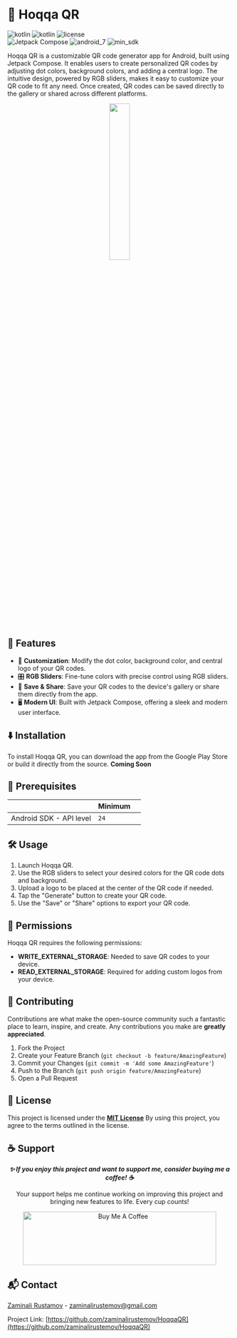 # 📱 Hoqqa QR
![kotlin](https://img.shields.io/badge/Platforms-Kotlin_Compatible-lightblue?style=for-the-badge&logo=kotlin) ![kotlin](https://img.shields.io/badge/Language-Kotlin-0095D9?style=for-the-badge&logo=kotlin) ![license](https://img.shields.io/badge/License-MIT-brightgreen?style=for-the-badge)  
![Jetpack Compose](https://img.shields.io/badge/Framework-Jetpack_Compose-FF8C00?style=for-the-badge&logo=android) ![android_7](https://img.shields.io/badge/Android-7.0_Nougat-green?style=for-the-badge)  ![min_sdk](https://img.shields.io/badge/minSdk-24-orange?style=for-the-badge)

Hoqqa QR is a customizable QR code generator app for Android, built using Jetpack Compose. It enables users to create personalized QR codes by adjusting dot colors, background colors, and adding a central logo. The intuitive design, powered by RGB sliders, makes it easy to customize your QR code to fit any need. Once created, QR codes can be saved directly to the gallery or shared across different platforms.

<p align="center">
<img width=30% src="./examples/hooqa_qr_demo.gif">
</p>

## 🌟 Features

-   🎨 **Customization**: Modify the dot color, background color, and central logo of your QR codes.
-   🎛️ **RGB Sliders**: Fine-tune colors with precise control using RGB sliders.
-   💾 **Save & Share**: Save your QR codes to the device's gallery or share them directly from the app.
-   🖥️ **Modern UI**: Built with Jetpack Compose, offering a sleek and modern user interface.


## ⬇️ Installation
To install Hoqqa QR, you can download the app from the Google Play Store or build it directly from the source.  **Coming Soon**

## 🔧 Prerequisites


|                |Minimum                          |                         |
|----------------|-------------------------------|-----------------------------|
|Android SDK - API level  |   `24`   


## 🛠 Usage

1.  Launch Hoqqa QR.
2.  Use the RGB sliders to select your desired colors for the QR code dots and background.
3.  Upload a logo to be placed at the center of the QR code if needed.
4.  Tap the "Generate" button to create your QR code.
5.  Use the "Save" or "Share" options to export your QR code.

## 🚫 Permissions

Hoqqa QR requires the following permissions:

-   **WRITE_EXTERNAL_STORAGE**: Needed to save QR codes to your device.
-   **READ_EXTERNAL_STORAGE**: Required for adding custom logos from your device.

## 🤝 Contributing

Contributions are what make the open-source community such a fantastic place to learn, inspire, and create. Any contributions you make are **greatly appreciated**.

1.  Fork the Project
2.  Create your Feature Branch (`git checkout -b feature/AmazingFeature`)
3.  Commit your Changes (`git commit -m 'Add some AmazingFeature'`)
4.  Push to the Branch (`git push origin feature/AmazingFeature`)
5.  Open a Pull Request


## 📜 License

This project is licensed under the **[MIT License](https://opensource.org/licenses/MIT)**
By using this project, you agree to the terms outlined in the license.

## ☕ Support

<p align="center"> <strong><em>✨ If you enjoy this project and want to support me, consider buying me a coffee! ☕</em></strong></p>
<p align="center">  Your support helps me continue working on improving this project and bringing new features to life. Every cup counts! </p>

<p align="center">
  <a href="https://www.buymeacoffee.com/zaminalirustamov" target="_blank">
    <img src="https://cdn.buymeacoffee.com/buttons/v2/default-yellow.png" alt="Buy Me A Coffee" style="height: 120px !important;width: 434px !important;">
  </a>
</p>


## 📬 Contact
[Zaminali Rustamov](https://www.linkedin.com/in/zaminalirustamov/) - zaminalirustemov@gmail.com

Project Link: [https://github.com/zaminalirustemov/HoqqaQR](https://github.com/zaminalirustemov/HoqqaQR)

